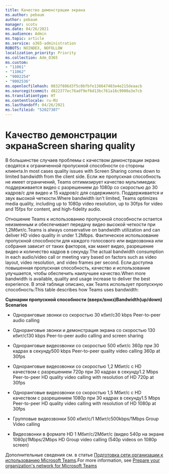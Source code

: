 ```yaml
---
title: Качество демонстрации экрана
ms.author: pebaum
author: pebaum
manager: scotv
ms.date: 04/26/2021
ms.audience: Admin
ms.topic: article
ms.service: o365-administration
ROBOTS: NOINDEX, NOFOLLOW
localization_priority: Priority
ms.collection: Adm_O365
ms.custom:
- "11061"
- "11062"
- "9002254"
- "9002536"
ms.openlocfilehash: 0832f886d3f5c0bfbfe138647403e4e215deaacb
ms.sourcegitcommit: d822377ec76adf9ef6d13bc761a16c9900a3e7cb
ms.translationtype: HT
ms.contentlocale: ru-RU
ms.lasthandoff: 04/26/2021
ms.locfileid: "52027307"
---
```

# <a name="screen-sharing-quality"></a><span data-ttu-id="476eb-102">Качество демонстрации экрана</span><span class="sxs-lookup"><span data-stu-id="476eb-102">Screen sharing quality</span></span>

<span data-ttu-id="476eb-103">В большинстве случаев проблемы с качеством демонстрации экрана сводятся к ограниченной пропускной способности со стороны клиента.</span><span class="sxs-lookup"><span data-stu-id="476eb-103">In most cases quality issues with Screen Sharing comes down to limited bandwidth from the client side.</span></span>  <span data-ttu-id="476eb-104">Если же пропускная способность не имеет ограничений, Teams оптимизирует качество мультимедиа: поддерживается видео с разрешением до 1080p со скоростью до 30 кадров/с для видео и 15 кадров/с для содержимого. Поддерживается и звук высокой четкости.</span><span class="sxs-lookup"><span data-stu-id="476eb-104">Where bandwidth isn't limited, Teams optimizes media quality, including up to 1080p video resolution, up to 30fps for video and 15fps for content, and high-fidelity audio.</span></span>

<span data-ttu-id="476eb-105">Отношение Teams к использованию пропускной способности остается неизменным и обеспечивает передачу видео высокой четкости при 1,2Мбит/с.</span><span class="sxs-lookup"><span data-stu-id="476eb-105">Teams is always conservative on bandwidth utilization and can deliver HD video quality in under 1.2Mbps.</span></span> <span data-ttu-id="476eb-106">Фактическое использование пропускной способности для каждого голосового или видеозвонка или собрания зависит от таких факторов, как макет видео, разрешение видео и количество кадров в секунду.</span><span class="sxs-lookup"><span data-stu-id="476eb-106">The actual bandwidth consumption in each audio/video call or meeting vary based on factors such as video layout, video resolution, and video frames per second.</span></span> <span data-ttu-id="476eb-107">Если доступна повышенная пропускная способность, качество и использование улучшается, чтобы обеспечить наилучшее качество.</span><span class="sxs-lookup"><span data-stu-id="476eb-107">When more bandwidth is available, quality and usage increase to deliver the best experience.</span></span> <span data-ttu-id="476eb-108">В этой таблице описано, как Teams использует пропускную способность:</span><span class="sxs-lookup"><span data-stu-id="476eb-108">This table describes how Teams uses bandwidth:</span></span>

<span data-ttu-id="476eb-109">**Сценарии пропускной способности (вверх/вниз)**</span><span class="sxs-lookup"><span data-stu-id="476eb-109">**Bandwidth(up/down) Scenarios**</span></span>

- <span data-ttu-id="476eb-110">Одноранговые звонки со скоростью 30 кбит/с</span><span class="sxs-lookup"><span data-stu-id="476eb-110">30 kbps Peer-to-peer audio calling</span></span>

- <span data-ttu-id="476eb-111">Одноранговые звонки и демонстрация экрана со скоростью 130 кбит/с</span><span class="sxs-lookup"><span data-stu-id="476eb-111">130 kbps Peer-to-peer audio calling and screen sharing</span></span>

- <span data-ttu-id="476eb-112">Одноранговые видеозвонки со скоростью 500 кбит/с 360p при 30 кадрах в секунду</span><span class="sxs-lookup"><span data-stu-id="476eb-112">500 kbps Peer-to-peer quality video calling 360p at 30fps</span></span>

- <span data-ttu-id="476eb-113">Одноранговые видеозвонки со скоростью 1,2 Мбит/с с HD качеством с разрешением 720p при 30 кадрах в секунду</span><span class="sxs-lookup"><span data-stu-id="476eb-113">1.2 Mbps Peer-to-peer HD quality video calling with resolution of HD 720p at 30fps</span></span>

- <span data-ttu-id="476eb-114">Одноранговые видеозвонки со скоростью 1,5 Мбит/с с HD качеством с разрешением 1080p при 30 кадрах в секунду</span><span class="sxs-lookup"><span data-stu-id="476eb-114">1.5 Mbps Peer-to-peer HD quality video calling with resolution of HD 1080p at 30fps</span></span>

- <span data-ttu-id="476eb-115">Групповые видеозвонки 500 кбит/с/1 Мбит/с</span><span class="sxs-lookup"><span data-stu-id="476eb-115">500kbps/1Mbps Group Video calling</span></span>

- <span data-ttu-id="476eb-116">Видеозвонки в формате HD 1 Мбит/с/2Мбит/c (видео 540p на экране 1080p)</span><span class="sxs-lookup"><span data-stu-id="476eb-116">1Mbps/2Mbps HD Group video calling (540p videos on 1080p screen)</span></span>

<span data-ttu-id="476eb-117">Дополнительные сведения см. в статье [Подготовка сети организации к использованию Microsoft Teams](https://docs.microsoft.com/microsoftteams/prepare-network#bandwidth-requirements).</span><span class="sxs-lookup"><span data-stu-id="476eb-117">For more information, see [Prepare your organization's network for Microsoft Teams](https://docs.microsoft.com/microsoftteams/prepare-network#bandwidth-requirements)</span></span>